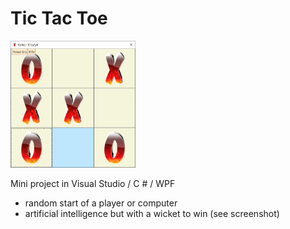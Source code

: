 # Tic Tac Toe
<img src="./projectScreenImage/TicTacToe.png" width=200>

Mini project in Visual Studio / C # / WPF

* random start of a player or computer
* artificial intelligence but with a wicket to win (see screenshot)

